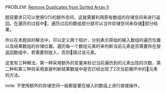 PROBLEM: [Remove Duplicates from Sorted Array II](https://leetcode.com/problems/remove-duplicates-from-sorted-array-ii/)

题目要求只可以使用O(1)的额外空间，这就需要利用原有数组的存储空间来进行返回。在遍历的过程中，遍历过后的数组部分就可以当作存储空间来存储部分结果。

所以在本题目的解法中，可以定义两个指针，分别表示原始的输入数组的遍历位置以及结果数组的存储位置。遍历每一个数组元素时来判断当前元素是否需要存在放返回数组中，若需要则放入，否则跳过该元素。

这里有三种解法，第一种采用额外的变量来标记当前遍历到的元素出现的次数，第二种和第三种则采用直接判断结果数组中是否已经出现了2次当前循环中的元素的方法。

note: 不使用额外的存储空间一般都是要在输入的数组上进行直接操作。
